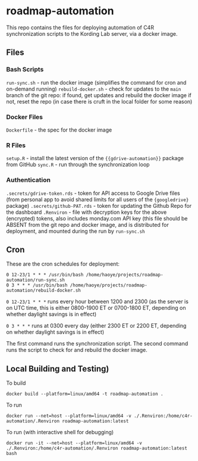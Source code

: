 # roadmap-automation

This repo contains the files for deploying automation of C4R synchronization scripts to the Kording Lab server, via a docker image.

## Files

### Bash Scripts
`run-sync.sh` - run the docker image (simplifies the command for cron and on-demand running)
`rebuild-docker.sh` - check for updates to the `main` branch of the git repo:
  if found, get updates and rebuild the docker image
  if not, reset the repo (in case there is cruft in the local folder for some reason)

### Docker Files
`Dockerfile` - the spec for the docker image

### R Files
`setup.R` - install the latest version of the `{{gdrive-automation}}` package from GitHub
`sync.R` - run through the synchronization loop

### Authentication
`.secrets/gdrive-token.rds` - token for API access to Google Drive files (from personal app to avoid shared limits for all users of the `{googledrive}` package)
`.secrets/github-PAT.rds` - token for updating the Github Repo for the dashboard
`.Renviron` - file with decryption keys for the above (encrypted) tokens, also includes monday.com API key (this file should be ABSENT from the git repo and docker image, and is distributed for deployment, and mounted during the run by `run-sync.sh`

## Cron

These are the cron schedules for deployment:
```
0 12-23/1 * * * /usr/bin/bash /home/haoye/projects/roadmap-automation/run-sync.sh
0 3 * * * /usr/bin/bash /home/haoye/projects/roadmap-automation/rebuild-docker.sh
```

`0 12-23/1 * * *` runs every hour between 1200 and 2300 (as the server is on UTC time, this is either 0800-1900 ET or 0700-1800 ET, depending on whether daylight savings is in effect)

`0 3 * * *` runs at 0300 every day (either 2300 ET or 2200 ET, depending on whether daylight savings is in effect)

The first command runs the synchronization script.
The second command runs the script to check for and rebuild the docker image.

## Local Building and Testing)

To build 
```
docker build --platform=linux/amd64 -t roadmap-automation .
```

To run
```
docker run --net=host --platform=linux/amd64 -v ./.Renviron:/home/c4r-automation/.Renviron roadmap-automation:latest
```

To run (with interactive shell for debugging)
```
docker run -it --net=host --platform=linux/amd64 -v ./.Renviron:/home/c4r-automation/.Renviron roadmap-automation:latest bash
```

